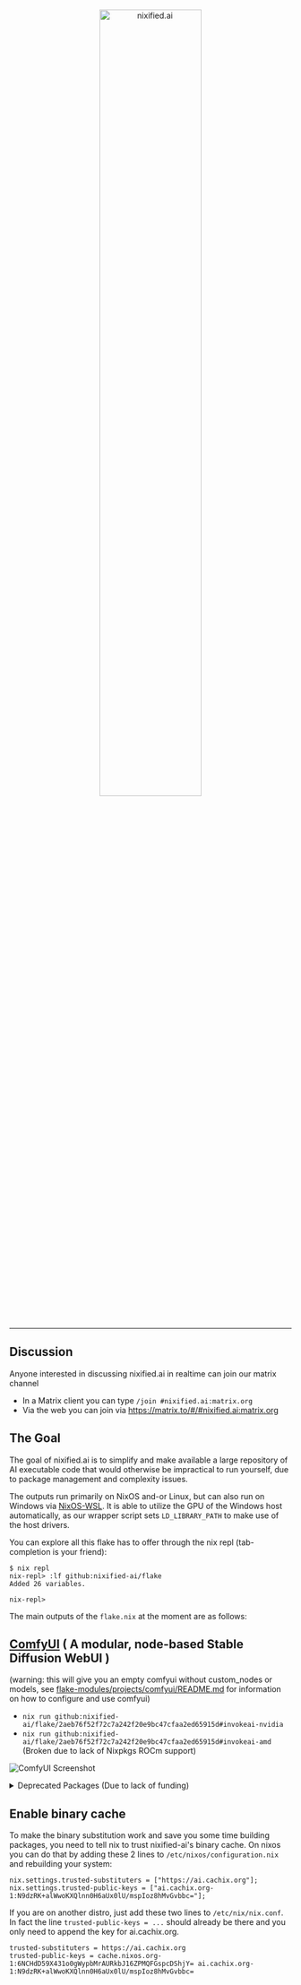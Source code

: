 <p align="center">
<br/>
<a href="nixified.ai">
  <img src="https://github.com/nixified-ai/flake/blob/images/nixified.ai-text.png" width=60% height=60% title="nixified.ai"/>
</a>
</p>

---

## Discussion

Anyone interested in discussing nixified.ai in realtime can join our matrix channel

- In a Matrix client you can type `/join #nixified.ai:matrix.org`
- Via the web you can join via https://matrix.to/#/#nixified.ai:matrix.org

## The Goal

The goal of nixified.ai is to simplify and make available a large repository of
AI executable code that would otherwise be impractical to run yourself, due to
package management and complexity issues.

The outputs run primarily on NixOS and-or Linux, but can also run on Windows via [NixOS-WSL](https://github.com/nix-community/NixOS-WSL). It is able to utilize the GPU of the Windows host automatically, as our wrapper script sets `LD_LIBRARY_PATH` to make use of the host drivers.

You can explore all this flake has to offer through the nix repl (tab-completion is your friend):
```
$ nix repl
nix-repl> :lf github:nixified-ai/flake
Added 26 variables.

nix-repl>
```

The main outputs of the `flake.nix` at the moment are as follows:

## [ComfyUI](https://github.com/comfyanonymous/ComfyUI) ( A modular, node-based Stable Diffusion WebUI )

(warning: this will give you an empty comfyui without custom_nodes or models, see [flake-modules/projects/comfyui/README.md](./flake-modules/projects/comfyui) for information on how to configure and use comfyui)
- `nix run github:nixified-ai/flake/2aeb76f52f72c7a242f20e9bc47cfaa2ed65915d#invokeai-nvidia`
- `nix run github:nixified-ai/flake/2aeb76f52f72c7a242f20e9bc47cfaa2ed65915d#invokeai-amd` (Broken due to lack of Nixpkgs ROCm support)

![ComfyUI Screenshot](https://github.com/user-attachments/assets/7ccaf2c1-9b72-41ae-9a89-5688c94b7abe)

<details>
<summary>Deprecated Packages (Due to lack of funding)</summary>

## [InvokeAI](https://github.com/invoke-ai/InvokeAI) ( A Stable Diffusion WebUI )

(warning: unmaintained - you have to use the last working commit in order to use it)
- `nix run github:nixified-ai/flake/2aeb76f52f72c7a242f20e9bc47cfaa2ed65915d#invokeai-amd`
- `nix run github:nixified-ai/flake/2aeb76f52f72c7a242f20e9bc47cfaa2ed65915d#invokeai-nvidia`

![invokeai](https://raw.githubusercontent.com/nixified-ai/flake/images/invokeai.webp)

## [textgen](https://github.com/oobabooga/text-generation-webui) ( Also called text-generation-webui: A WebUI for LLMs and LoRA training )

(warning: unmaintained - you have to use the last working commit in order to use it)
- `github:nixified-ai/flake/2aeb76f52f72c7a242f20e9bc47cfaa2ed65915d .#textgen-amd`
- `github:nixified-ai/flake/2aeb76f52f72c7a242f20e9bc47cfaa2ed65915d .#textgen-nvidia`

![textgen](https://raw.githubusercontent.com/nixified-ai/flake/images/textgen.webp)

</details>

## Enable binary cache

To make the binary substitution work and save you some time building packages, you need to tell nix to trust nixified-ai's binary cache.
On nixos you can do that by adding these 2 lines to `/etc/nixos/configuration.nix` and rebuilding your system:

    nix.settings.trusted-substituters = ["https://ai.cachix.org"];
    nix.settings.trusted-public-keys = ["ai.cachix.org-1:N9dzRK+alWwoKXQlnn0H6aUx0lU/mspIoz8hMvGvbbc="];

If you are on another distro, just add these two lines to `/etc/nix/nix.conf`. In fact the line `trusted-public-keys = ...` should already be there and you only need to append the key for ai.cachix.org.

    trusted-substituters = https://ai.cachix.org
    trusted-public-keys = cache.nixos.org-1:6NCHdD59X431o0gWypbMrAURkbJ16ZPMQFGspcDShjY= ai.cachix.org-1:N9dzRK+alWwoKXQlnn0H6aUx0lU/mspIoz8hMvGvbbc=


